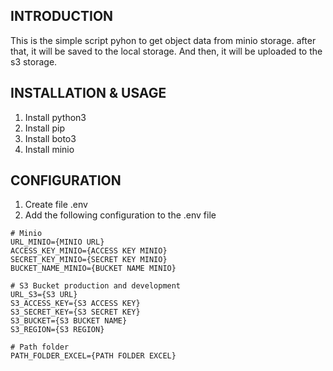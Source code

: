 ## INTRODUCTION

This is the simple script pyhon to get object data from minio storage. after that, it will be saved to the local storage. And then, it will be uploaded to the s3 storage.

## INSTALLATION & USAGE

1. Install python3
2. Install pip
3. Install boto3
4. Install minio

## CONFIGURATION

1. Create file .env
2. Add the following configuration to the .env file

```
# Minio
URL_MINIO={MINIO URL}
ACCESS_KEY_MINIO={ACCESS KEY MINIO}
SECRET_KEY_MINIO={SECRET KEY MINIO}
BUCKET_NAME_MINIO={BUCKET NAME MINIO}

# S3 Bucket production and development
URL_S3={S3 URL}
S3_ACCESS_KEY={S3 ACCESS KEY}
S3_SECRET_KEY={S3 SECRET KEY}
S3_BUCKET={S3 BUCKET NAME}
S3_REGION={S3 REGION}

# Path folder
PATH_FOLDER_EXCEL={PATH FOLDER EXCEL}
```
